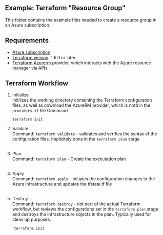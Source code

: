 ## Example: Terraform "Resource Group"

<p>This folder contains the example files needed to create a resource group in an Azure subscription.

## Requirements
* [Azure subscription](https://portal.azure.com)
* [Terraform version](https://www.terraform.io/): 1.6.0 or later
* [Terraform Azurerm](https://registry.terraform.io/providers/hashicorp/azurerm/latest) provider, which interacts with the Azure resource manager via APIs

## Terraform Workflow
1. Initialize<br />Initilizes the working directory containing the Terraform configuration files, as well as download the AzureRM provider, which is notd in the ```providers.tf``` file
Command

    ```terraform init```

2. Validate<br />Command: ```terraform validate``` - validates and verifies the syntax of the configuration files.  Implicitely done in the ```terraform plan``` stage<br /><br />
3. Plan<br />Command: ```terraform plan``` - Create the executation plan<br /><br />
4. Apply<br />Command: ```terraform apply``` - initiates the configuration changes to the Azure infrastructure and updates the tfstate.tf file<br /><br />
5. Destroy<br />Command: ```terraform destroy``` - not part of the actual Terraform workflow, but reviews the configurations set in the ```terraform plan``` stage and destroys the infrastructure objects in the plan.  Typically used for clean up purposes.

```
    terraform init
```